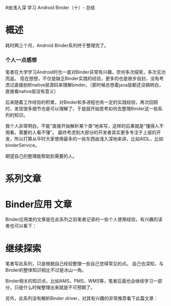 #由浅入深 学习 Android Binder（十）- 总结
# 概述

耗时两三个月，Android Binder系列终于整理完了。

### 个人一点感想

笔者在大学学习Android时也一直对Binder非常有兴趣，奈何多次探索，多次无功而返。 现在想想，不仅是缺乏Binder实践的经验，更多的也是故步自封，没有考虑过直接剖析native层源码来理解binder。（那时候总想着java层都还没搞明白，直接看native层没有意义）

后来随着工作经验的积累，对Binder和多进程也有一定的实践经验，再次回顾时，发现很多细节也是可以理解了，于是就开始思考如何去整理Binder这一些系列的知识。

我个人非常明白，不能”直接开始解析某个类“地来写，这样的后果就是”懂得人不用看，需要的人看不懂“。 最终考虑到大部分的开发者其实更多专注于上层的开发，所以打算从平时大家使用最多的一些东西由浅入深地来讲，比如AIDL，比如binderService。

期望自己的整理能帮助到需要的人。

# 系列文章

>  
            


# Binder应用 文章

Binder应用类的文章是在此系列之前笔者记录的一些个人使用经验，有兴趣的读者也可以看下：  

# 继续探索

笔者写此系列，只是根据自己经验整理一些自己觉得常见的点。 自己也深知，与Binder的整体知识相比不过是冰山一角。

Binder相关的知识点，比如AMS，PMS，WMS等，笔者后面也会继续学习一部分，只是什么时候整理出来就是不可预期了。

另外，此系列没有解析Binder driver，对其有兴趣的非常推荐看下此篇文章： 